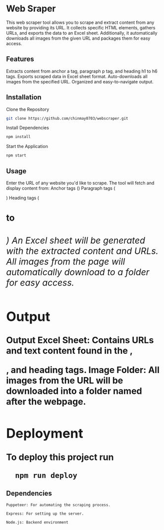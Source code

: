 
# Web Sraper

This web scraper tool allows you to scrape and extract content from any website by providing its URL. It collects specific HTML elements, gathers URLs, and exports the data to an Excel sheet. Additionally, it automatically downloads all images from the given URL and packages them for easy access.



## Features

Extracts content from anchor a tag, paragraph p tag, and heading h1 to h6 tags.
Exports scraped data in Excel sheet format.
Auto-downloads all images from the specified URL.
Organized and easy-to-navigate output.


## Installation

Clone the Repository

```bash
git clone https://github.com/chinmay0703/webscraper.git
```
Install Dependencies

```bash
npm install
```
Start the Application

```bash
npm start
```


## Usage

Enter the URL of any website you'd like to scrape.
The tool will fetch and display content from:
Anchor tags (<a>)
Paragraph tags (<p>)
Heading tags (<h1> to <h6>)
An Excel sheet will be generated with the extracted content and URLs.
All images from the page will automatically download to a folder for easy access.

## Output
Output
Excel Sheet: Contains URLs and text content found in the <a>, <p>, and heading tags.
Image Folder: All images from the URL will be downloaded into a folder named after the webpage.


    
## Deployment

To deploy this project run

```bash
  npm run deploy
```


## Dependencies

`Puppeteer: For automating the scraping process.`

`Express: For setting up the server.`

`Node.js: Backend environment`

